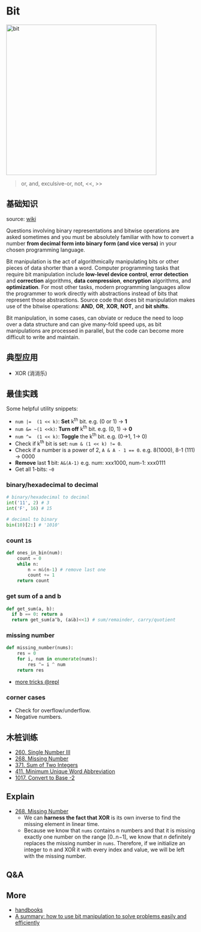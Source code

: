 # Bit 

<img src="https://i.imgur.com/S6s8tb6.png" alt="bit" width="400"/>

> or, and, exculsive-or, not, <<, >>

## 基础知识

source: [wiki](https://www.wikiwand.com/en/Bit_manipulation)

Questions involving binary representations and bitwise operations are asked sometimes and you must be absolutely familiar with how to convert a number **from decimal form into binary form (and vice versa)** in your chosen programming language.

Bit manipulation is the act of algorithmically manipulating bits or other pieces of data shorter than a word. Computer programming tasks that require bit manipulation include **low-level device control**, **error detection** and **correction** algorithms, **data compression**, **encryption** algorithms, and **optimization**. For most other tasks, modern programming languages allow the programmer to work directly with abstractions instead of bits that represent those abstractions. Source code that does bit manipulation makes use of the bitwise operations: **AND**, **OR**, **XOR**, **NOT**, and **bit shifts**.

Bit manipulation, in some cases, can obviate or reduce the need to loop over a data structure and can give many-fold speed ups, as bit manipulations are processed in parallel, but the code can become more difficult to write and maintain.

## 典型应用

- XOR (消消乐)

## 最佳实践

Some helpful utility snippets:

- `num |=  (1 << k)`: **Set** k<sup>th</sup> bit. e.g. (0 or 1) -> **1**
- `num &= ~(1 <<k)`: **Turn off** k<sup>th</sup> bit. e.g. (0, 1) -> **0**
- `num ^=  (1 << k)`: **Toggle** the k<sup>th</sup> bit. e.g. (0->1, 1-> 0)
- Check if k<sup>th</sup> bit is set: `num & (1 << k) != 0`.
- Check if a number is a power of 2, `A & A - 1 == 0`. e.g. 8(1000), 8-1 (111) -> 0000
- **Remove** last **1** bit: `A&(A-1)` e.g. num: xxx1000, num-1: xxx0111
- Get all 1-bits: `~0`

### binary/hexadecimal to decimal

``` python
# binary/hexadecimal to decimal 
int('11', 2) # 3
int('F', 16) # 15 

# decimal to binary
bin(10)[2:] # '1010'
```
### count `1`s

``` python 
def ones_in_bin(num):
	count = 0
	while n:
		n = n&(n-1) # remove last one
		count += 1
	return count
```

### get sum of a and b 

``` python
def get_sum(a, b):
  if b == 0: return a 
  return get_sum(a^b, (a&b)<<1) # sum/remainder, carry/quotient
```

### missing number 

``` python
def missing_number(nums):
	res = 0 
	for i, num in enumerate(nums):
		res ^= i ^ num
	return res
```

- [more tricks @repl](https://repl.it/@WillWang42/bit-manipulation)

### corner cases

* Check for overflow/underflow.
* Negative numbers.

## 木桩训练

- [260. Single Number III](https://leetcode.com/problems/single-number-iii/)
- [268. Missing Number](https://leetcode.com/problems/missing-number/)
- [371. Sum of Two Integers](https://leetcode.com/problems/sum-of-two-integers/)
- [411. Minimum Unique Word Abbreviation](https://leetcode.com/problems/minimum-unique-word-abbreviation/)
- [1017. Convert to Base -2](https://leetcode.com/problems/convert-to-base-2/)

## Explain

- [268. Missing Number](https://leetcode.com/problems/missing-number/)
	- We can **harness the fact that XOR** is its own inverse to find the missing element in linear time.
	- Because we know that `nums` contains n numbers and that it is missing exactly one number on the range [0..n−1], we know that *n* definitely replaces the missing number in `nums`. Therefore, if we initialize an integer to n and XOR it with every index and value, we will be left with the missing number. 




## Q&A

## More 

- [handbooks](https://github.com/yangshun/tech-interview-handbook/tree/master/algorithms)
- [A summary: how to use bit manipulation to solve problems easily and efficiently](https://leetcode.com/problems/sum-of-two-integers/discuss/84278/A-summary%3A-how-to-use-bit-manipulation-to-solve-problems-easily-and-efficiently)